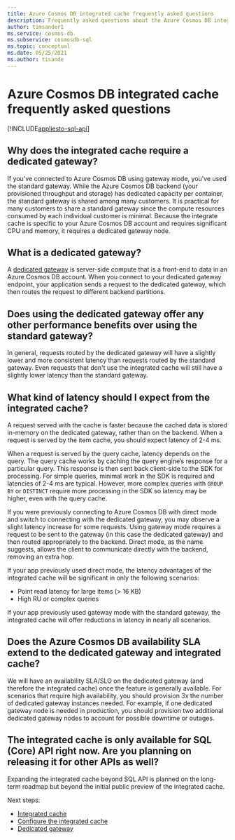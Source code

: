 ```yaml
---
title: Azure Cosmos DB integrated cache frequently asked questions
description: Frequently asked questions about the Azure Cosmos DB integrated cache
author: timsander1
ms.service: cosmos-db
ms.subservice: cosmosdb-sql
ms.topic: conceptual
ms.date: 05/25/2021
ms.author: tisande
---
```


# Azure Cosmos DB integrated cache frequently asked questions
[!INCLUDE[appliesto-sql-api](includes/appliesto-sql-api.md)]

## Why does the integrated cache require a dedicated gateway?

If you’ve connected to Azure Cosmos DB using gateway mode, you’ve used the standard gateway. While the Azure Cosmos DB backend (your provisioned throughput and storage) has dedicated capacity per container, the standard gateway is shared among many customers. It is practical for many customers to share a standard gateway since the compute resources consumed by each individual customer is minimal. Because the integrate cache is specific to your Azure Cosmos DB account and requires significant CPU and memory, it requires a dedicated gateway node.

## What is a dedicated gateway?

A [dedicated gateway](dedicated-gateway.md) is server-side compute that is a front-end to data in an Azure Cosmos DB account. When you connect to your dedicated gateway endpoint, your application sends a request to the dedicated gateway, which then routes the request to different backend partitions.

## Does using the dedicated gateway offer any other performance benefits over using the standard gateway?

In general, requests routed by the dedicated gateway will have a slightly lower and more consistent latency than requests routed by the standard gateway. Even requests that don't use the integrated cache will still have a slightly lower latency than the standard gateway.

## What kind of latency should I expect from the integrated cache?

A request served with the cache is faster because the cached data is stored in-memory on the dedicated gateway, rather than on the backend. When a request is served by the item cache, you should expect latency of 2-4 ms.

When a request is served by the query cache, latency depends on the query. The query cache works by caching the query engine’s response for a particular query. This response is then sent back client-side to the SDK for processing. For simple queries, minimal work in the SDK is required and latencies of 2-4 ms are typical. However, more complex queries with `GROUP BY` or `DISTINCT` require more processing in the SDK so latency may be higher, even with the query cache.

If you were previously connecting to Azure Cosmos DB with direct mode and switch to connecting with the dedicated gateway, you may observe a slight latency increase for some requests. Using gateway mode requires a request to be sent to the gateway (in this case the dedicated gateway) and then routed appropriately to the backend. Direct mode, as the name suggests, allows the client to communicate directly with the backend, removing an extra hop. 

If your app previously used direct mode, the latency advantages of the integrated cache will be significant in only the following scenarios:

- Point read latency for large items (> 16 KB)
- High RU or complex queries

If your app previously used gateway mode with the standard gateway, the integrated cache will offer reductions in latency in nearly all scenarios. 

## Does the Azure Cosmos DB availability SLA extend to the dedicated gateway and integrated cache?

We will have an availability SLA/SLO on the dedicated gateway (and therefore the integrated cache) once the feature is generally available. For scenarios that require high availability, you should provision 3x the number of dedicated gateway instances needed. For example, if one dedicated gateway node is needed in production, you should provision two additional dedicated gateway nodes to account for possible downtime or outages.

## The integrated cache is only available for SQL (Core) API right now. Are you planning on releasing it for other APIs as well?

Expanding the integrated cache beyond SQL API is planned on the long-term roadmap but beyond the initial public preview of the integrated cache.

Next steps:

- [Integrated cache](integrated-cache.md)
- [Configure the integrated cache](how-to-configure-integrated-cache.md)
- [Dedicated gateway](dedicated-gateway.md)